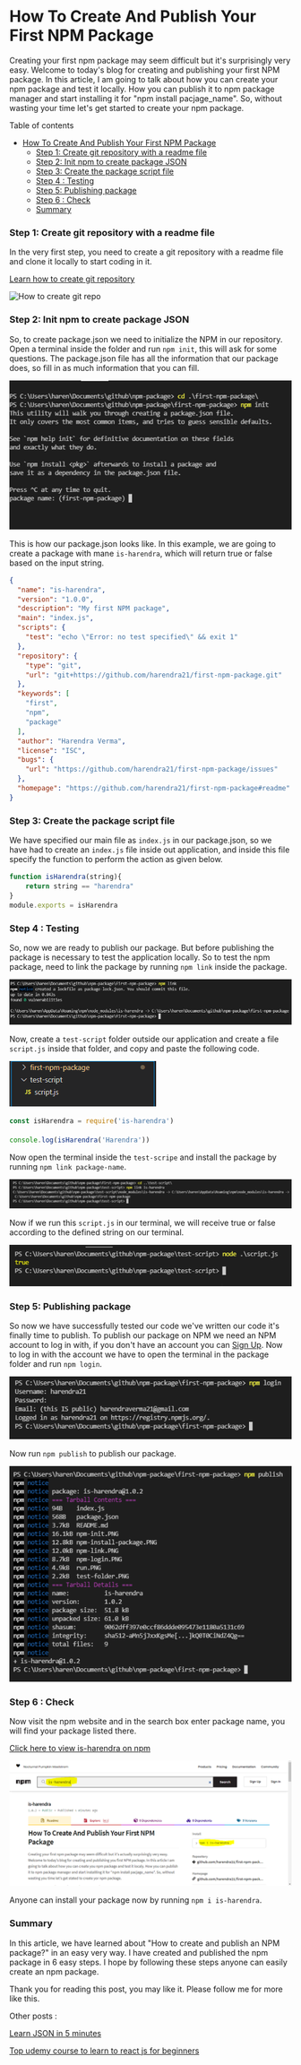 # How To Create And Publish Your First NPM Package
Creating your first npm package may seem difficult but it's surprisingly very easy. 
Welcome to today's blog for creating and publishing your first NPM package. In this article, I am going to talk about how you can create your npm package and test it locally. How you can publish it to npm package manager and start installing it for "npm install pacjage_name". So, without wasting your time let's get started to create your npm package.

Table of contents

- [How To Create And Publish Your First NPM Package](#how-to-create-and-publish-your-first-npm-package)
    - [Step 1: Create git repository with a readme file](#step-1-create-git-repository-with-a-readme-file)
    - [Step 2: Init npm to create package JSON](#step-2-init-npm-to-create-package-json)
    - [Step 3: Create the package script file](#step-3-create-the-package-script-file)
    - [Step 4 : Testing](#step-4--testing)
    - [Step 5: Publishing package](#step-5-publishing-package)
    - [Step 6 : Check](#step-6--check)
    - [Summary](#summary)

### Step 1: Create git repository with a readme file
In the very first step, you need to create a git repository with a readme file and clone it locally to start coding in it.

[Learn how to create git repository](https://docs.github.com/en/get-started/quickstart/create-a-repo)

![How to create git repo](https://docs.github.com/assets/images/help/repository/create-repository-name.png)

### Step 2: Init npm to create package JSON
So, to create package.json we need to initialize the NPM in our repository. Open a terminal inside the folder and run `npm init`, this will ask for some questions. The package.json file has all the information that our package does, so fill in as much information that you can fill.

![npm init](npm-init.PNG)

This is how our package.json looks like. In this example, we are going to create a package with mane `is-harendra`, which will return true or false based on the input string.

```json
{
  "name": "is-harendra",
  "version": "1.0.0",
  "description": "My first NPM package",
  "main": "index.js",
  "scripts": {
    "test": "echo \"Error: no test specified\" && exit 1"
  },
  "repository": {
    "type": "git",
    "url": "git+https://github.com/harendra21/first-npm-package.git"
  },
  "keywords": [
    "first",
    "npm",
    "package"
  ],
  "author": "Harendra Verma",
  "license": "ISC",
  "bugs": {
    "url": "https://github.com/harendra21/first-npm-package/issues"
  },
  "homepage": "https://github.com/harendra21/first-npm-package#readme"
}
```

### Step 3: Create the package script file
We have specified our main file as `index.js` in our package.json, so we have had to create an `index.js` file inside out application, and inside this file specify the function to perform the action as given below.

```javascript
function isHarendra(string){
    return string == "harendra"
}
module.exports = isHarendra
```

### Step 4 : Testing
So, now we are ready to publish our package. But before publishing the package is necessary to test the application locally. So to test the npm package, need to link the package by running `npm link` inside the package.

![npm link](npm-link.PNG)

Now, create a `test-script` folder outside our application and create a file `script.js` inside that folder, and copy and paste the following code.

![test folder](test-folder.PNG)

```javascript
const isHarendra = require('is-harendra')

console.log(isHarendra('Harendra'))

```

Now open the terminal inside the `test-scripe` and install the package by running `npm link package-name`.

![npm install package](npm-install-package.PNG)

Now if we run this `script.js` in our terminal, we will receive true or false according to the defined string on our terminal.

![run](run.PNG)

### Step 5: Publishing package
So now we have successfully tested our code we've written our code it's finally time to publish. To publish our package on NPM we need an NPM account to log in with, if you don't have an account you can [Sign Up](https://www.npmjs.com/signup). Now to log in with the account we have to open the terminal in the package folder and run `npm login`.

![npm login](npm-login.PNG)

Now run `npm publish` to publish our package.

![npm publish](npm-publish.PNG)

### Step 6 : Check
Now visit the npm website and in the search box enter package name, you will find your package listed there.

[Click here to view is-harendra on npm](https://www.npmjs.com/package/is-harendra)

![published](published.PNG)

Anyone can install your package now by running `npm i is-harendra`.

### Summary
In this article, we have learned about "How to create and publish an NPM package?" in an easy very way. I have created and published the npm package in 6 easy steps. I hope by following these steps anyone can easily create an npm package.

Thank you for reading this post, you may like it. Please follow me for more like this.

Other posts :

[Learn JSON in 5 minutes](https://medium.com/p/learn-json-in-5-minutes-e43c19e90b1c)

[Top udemy course to learn to react js for beginners](https://medium.com/p/top-udemy-course-to-learn-react-js-for-beginners-14847941e431)